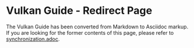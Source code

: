 # Vulkan Guide - Redirect Page

The Vulkan  Guide has been converted from Markdown to Asciidoc markup. If you are looking for the former contents of this page, please refer to [synchronization.adoc](./synchronization.adoc).

